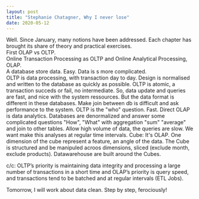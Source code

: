 ```yaml
---
layout: post
title: "Stephanie Chatagner, Why I never lose"
date: 2020-05-12
---
```


Well. Since January, many notions have been addressed. Each chapter has brought its share of theory and practical exercises.   
First OLAP vs OLTP.   
Online Transaction Processing as OLTP and Online Analytical Processing, OLAP.   
A database store data. Easy. Data is s more complicated.  
OLTP is data processing, with transaction day to day. Design is normalised and written to the database as quickly as possible. OLTP is atomic, a transaction succeds or fail, no intermediate. So, data update and queries are fast, and nice with the system ressources. But the data format is different in these databases. Make join between db is difficult and ask performance to the system. OLTP is the "who" question. Fast. Direct
OLAP is data analytics. Databases are denormalized and answer some complicated questions "How", "What" with aggregation "sum" "average" and join to other tables. Allow high volume of data, the queries are slow. We want make this analyses at regular time intervals. 
Cube: It's OLAP. One dimension of the cube represent a feature, an angle of the data. The Cube is structured and be manipuled acroos dimensions, sliced (exclude month, exclude products). Datawarehouse are built around the Cubes. 

c/c: OLTP’s priority is maintaining data integrity and processing a large number of transactions in a short time and OLAP’s priority is query speed, and transactions tend to be batched and at regular intervals (ETL Jobs).

Tomorrow, I will work about data clean.
Step by step, ferociously!